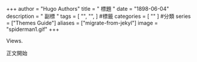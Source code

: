 
+++
author = "Hugo Authors"
title = " 標題 " 
date = "1898-06-04" 
description = " 副標 " 
tags = [
    "", 
    "",
] #標籤
categories = [
    ""
] #分類
series = ["Themes Guide"]
aliases = ["migrate-from-jekyl"]
image = "spiderman1.gif" 
+++
<!-- Global site tag (gtag.js) - Google Analytics -->
<script async src="https://www.googletagmanager.com/gtag/js?id=G-FNDM35MCGM"></script>
<script>
  window.dataLayer = window.dataLayer || [];
  function gtag(){dataLayer.push(arguments);}
  gtag('js', new Date());

  gtag('config', 'G-FNDM35MCGM');
</script>
<span id="busuanzi_value_site_uv"></span>Views.  

正文開始


